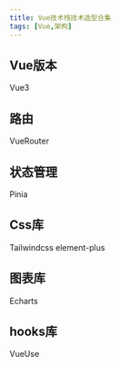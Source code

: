 ```yaml
---
title: Vue技术栈技术选型合集
tags: [Vue,架构]
---
```


## Vue版本

Vue3

## 路由

VueRouter

## 状态管理

Pinia

## Css库

Tailwindcss
element-plus

## 图表库

Echarts

## hooks库

VueUse
